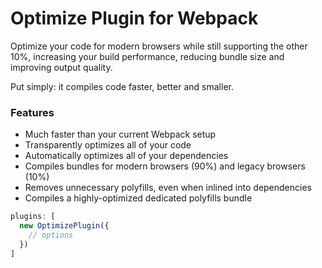 # Optimize Plugin for Webpack

Optimize your code for modern browsers while still supporting the other 10%, increasing your build performance, reducing bundle size and improving output quality.

Put simply: it compiles code faster, better and smaller.

### Features

- Much faster than your current Webpack setup
- Transparently optimizes all of your code
- Automatically optimizes all of your dependencies
- Compiles bundles for modern browsers (90%) and legacy browsers (10%)
- Removes unnecessary polyfills, even when inlined into dependencies
- Compiles a highly-optimized dedicated polyfills bundle

```js
plugins: [
  new OptimizePlugin({
    // options
  })
]
```
